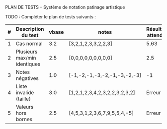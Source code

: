 PLAN DE TESTS – Système de notation patinage artistique

TODO : Compléter le plan de tests suivants : 

| # | Description du test          | vbase | notes                         | Résultat attendu | Résultat obtenu |
|---|------------------------------|-------|-------------------------------|------------------|-----------------|
| 1 | Cas normal                   | 3.2   | [3,2,1,2,3,3,2,2,3]           | 5.63             | 5.63            |
| 2 | Plusieurs max/min identiques | 2.5   | [0,0,0,0,0,0,0,0,0]           | 2.5              | 2.5             |
| 3 | Notes négatives              | 1.0   | [-1,-2,-1,-3,-2,-1,-3,-2,-3]  | -1               | -1              |
| 4 | Liste invalide (taille)      | 3.0   | [1,2,1,2,3,4,2,3,2,2,3,2,3,2] | Erreur           | Erreur          |
| 5 | Valeurs hors bornes          | 2.5   | [4,5,3,1,2,3,6,7,9,5,5,4,-5]  | Erreur           | Erreur          |

